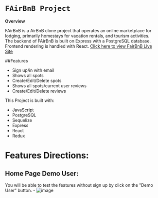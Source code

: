 # `FAirBnB Project`

**Overview**

FAirBnB is a AirBnB clone project that operates an online marketplace for lodging, primarily homestays for vacation rentals, and tourism activities. The backend of FAirBnB is built on Express with a PostgreSQL database. Frontend rendering is handled with React. [Click here to view FairBnB Live Site](https://aa-fairbnb-0819.herokuapp.com/)


##Features

* Sign up/in with email
* Shows all spots
* Create/Edit/Delete spots
* Shows all spots/current user reviews
* Create/Edit/Delete reviews

This Project is built with:
* JavaScript
* PostgreSQL
* Sequelize
* Express
* React
* Redux

# Features Directions:

## Home Page Demo User:

You will be able to test the features without sign up by click on the "Demo User" button. -
![image](https://user-images.githubusercontent.com/77218939/192122603-8ce4674c-1963-4321-8ea8-0f007f8344b7.PNG)
